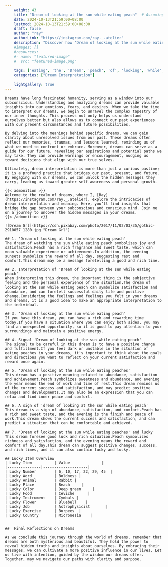 ```yaml
---
    weight: 43
    title: "Dream of looking at the sun while eating peach"  # Assuming 'title' column exists
    date: 2024-10-13T21:59:00+08:00
    lastmod: 2024-10-13T21:59:00+08:00
    draft: false
    author: "ray"
    authorLink: "https://instagram.com/ray._.atelier"
    description: "Discover how 'Dream of looking at the sun while eating peach' can interpret your future and uncover its significant meanings in your life."
    #images: []
    #resources:
    #- name: "featured-image"
    #  src: "featured-image.png"
    
    tags: ['eating', 'the', 'Dream', 'peach', 'of', 'looking', 'while', 'sun', 'at']
    categories: ["Dream Interpretation"]
    
    lightgallery: true
---
```

    
    Dreams have long fascinated humanity, serving as a window into our subconscious. Understanding and analyzing dreams can provide valuable insights into our emotions, fears, and desires. When we take the time to interpret our dreams, we begin to unravel the complex tapestry of our inner thoughts. This process not only helps us understand ourselves better but also allows us to connect our past experiences with our present circumstances and future possibilities.
    
    By delving into the meanings behind specific dreams, we can gain clarity about unresolved issues from our past. These dreams often reflect our memories, traumas, and lessons learned, reminding us of what we need to confront or embrace. Moreover, dreams can serve as a guide for our future, revealing our aspirations and potential paths we may take. They can provide warnings or encouragement, nudging us toward decisions that align with our true selves.
    
    Ultimately, dream interpretation is more than just a curious pastime; it is a profound practice that bridges our past, present, and future. By engaging with our dreams, we can unlock the hidden messages they carry, leading us toward greater self-awareness and personal growth.
    
    {{< admonition >}}
    Welcome to the realm of dreams, where I, [Ray](https://instagram.com/ray._.atelier), explore the intricacies of dream interpretation and meaning. Here, you’ll find insights that bridge the gap between your subconscious and conscious mind. Join me on a journey to uncover the hidden messages in your dreams.
    {{< /admonition >}}
    
    ![Dream Grl](https://cdn.pixabay.com/photo/2017/11/02/03/35/gothic-2910057_1280.jpg "Dream Grl")
    
    ## 1. 'Dream of looking at the sun while eating peach'
    The dream of watching the sun while eating peach symbolizes joy and satisfaction.Peach has a rich fragrance and sweet taste, which can mean valuable experience or achievement.In addition, the evening sunsets symbolize the reward of all day, suggesting rest and comfort.This dream may be a message foretelling a good and rich time.
    
    ## 2. Interpretation of 'Dream of looking at the sun while eating peach'
    When interpreting this dream, the important thing is the subjective feeling and the personal experience of the situation.The dream of looking at the sun while eating peach can symbolize satisfaction and abundance, and can foretell successful daily life and positive change.Considering the feelings and feelings you felt in your dreams and dreams, it is a good idea to make an appropriate interpretation to the individual.
    
    ## 3. 'Dream of looking at the sun while eating peach'
    If you have this dream, you can have a rich and rewarding time today.If you have a situation where you can enjoy both sides, you may find an unexpected opportunity, so it is good to pay attention to your surroundings and maintain a positive energy.
    
    ## 4. Signal 'Dream of looking at the sun while eating peach'
    The signal to be careful in this dream is to have a positive change and fulfillment.If you feel dark or unstable in the situation of eating peaches in your dreams, it's important to think about the goals and directions you want to reflect on your current satisfaction and reward once again.
    
    ## 5. 'Dream of looking at the sun while eating peaches'
    This dream has a positive meaning related to abundance, satisfaction and achievement.Peach symbolizes sweetness and abundance, and evening the year means the end of work and time of rest.This dream reminds us of the current success and satisfaction, and may predict positive changes and developments.It may also be an expression that you can relax and find inner peace and comfort.
    
    ## 6. A sign of 'dream of looking at the sun while eating peach'
    This dream is a sign of abundance, satisfaction, and comfort.Peach has a rich and sweet taste, and the evening is the finish and peace of work.This dream shows the current success and satisfaction, and can predict a situation that can be comfortable and achieved.
    
    ## 7. 'Dream of looking at the sun while eating peaches' and lucky
    This dream foresee good luck and rich situation.Peach symbolizes richness and satisfaction, and the evening means the reward and comfort of all day.This dream can suggest positive changes, success, and rich times, and it can also contain lucky and lucky.
    
    ## Lucky Item Overview
    | Lucky Item          | Value              |
    |---------------|--------------------|
    | Lucky Number        | 6, 10, 17, 22, 29, 45  |
    | Lucky Word          | Boldness |
    | Lucky Animal        | Rabbit |
    | Lucky Place         | Beach     |
    | Lucky Color         | Deep green     |
    | Lucky Food          | Ceviche      |
    | Lucky Instrument    | Cymbals |
    | Lucky Flower        | Bluebell    |
    | Lucky Job           | Astrophysicist       |
    | Lucky Exercise      | Burpees  |
    | Lucky Country       | Micronesia    |
    
    
    ##  Final Reflections on Dreams
    
    As we conclude this journey through the world of dreams, remember that dreams are both mysterious and beautiful. They hold the power to reveal hidden truths and insights about ourselves. By embracing their messages, we can cultivate a more positive influence in our lives. Let us live with intention, guided by the wisdom our dreams offer. Together, may we navigate our paths with clarity and purpose.
    